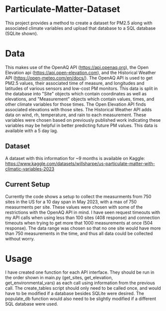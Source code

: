 # Particulate-Matter-Dataset
This project provides a method to create a dataset for PM2.5 along with associated climate variables and upload that database to a SQL database (SQLite shown).

# Data
This makes use of the OpenAQ API (https://api.openaq.org), the Open Elevation api (https://api.open-elevation.com), and the Historical Weather API (https://open-meteo.com/en/docs/).
The OpenAQ API is used to get PM2.5 values, their associated time of measure, and longitudes and latitudes of various sensors and low-cost PM monitors.
This data is split in the database into "Site" objects which contain coordinates as well as elevations, and "Measurement" objects which contain values, times, and other climate variables for those times.
The Open Elevation API finds associated elevations with those sites. 
The Historical Weather API adds data on wind, rh, temperature, and rain to each measurement. These variables were chosen based on previously published work indicating these variables may be helpful in better predicting future PM values. This data is available with a 5 day lag.

## Dataset
A dataset with this information for ~9 months is available on Kaggle: https://www.kaggle.com/datasets/willsharpe/us-particulate-matter-with-climatic-variables-2023

## Current Setup
Currently the code shows a setup to collect the measurments from 750 sites in the US for a 10 day span in May 2023, with a max of 750 measurments per site. These values were chosen with some of the restrictions with the OpenAQ API in mind. I have seen request timeouts with my API calls when using less than 100 sites (408 response) and connection timeouts when trying to get more that 1000 measurements at once (504 response). The data range was chosen so that no one site would have more than 750 measurements in the time, and thus all data could be collected without worry.

# Usage
I have created one function for each API interface. They should be run in the order shown in main.py (get_sites, get_elevation, get_environmental_vars) as each call using information from the previous call. The create_tables script should only need to be called once, and would have to be modified if a database besides SQLite were desired. The populate_db function would also need to be slightly modified if a different SQL database were used. 
